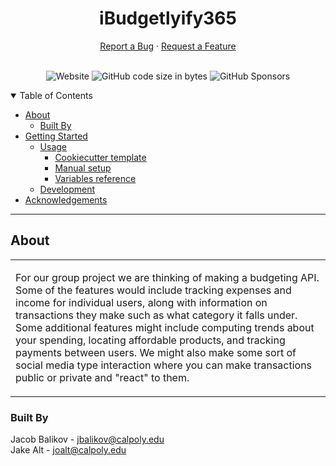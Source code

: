 <h1 align="center">
  iBudgetlyify365
</h1>

<div align="center">
  <a href="https://github.com/balikovja/iBudgetlyify365/issues/new?assignees=&labels=bug&template=01_BUG_REPORT.md&title=bug%3A+">Report a Bug</a>
  ·
  <a href="https://github.com/balikovja/iBudgetlyify365/issues/new?assignees=&labels=enhancement&template=02_FEATURE_REQUEST.md&title=feat%3A+">Request a Feature</a>
</div>

<div align="center">
<br />

![Website](https://img.shields.io/website?down_message=offline&up_message=online&url=https%3A%2F%2Fibudgetlyify365.vercel.app%2Fdocs)
![GitHub code size in bytes](https://img.shields.io/github/languages/code-size/balikovja/iBudgetlyify365?color=0ec0ac)
![GitHub Sponsors](https://img.shields.io/github/sponsors/balikovja?color=blueviolet)

</div>

<details open="open">
<summary>Table of Contents</summary>

- [About](#about)
  - [Built By](#built-by)
- [Getting Started](#getting-started)
  - [Usage](#usage)
    - [Cookiecutter template](#cookiecutter-template)
    - [Manual setup](#manual-setup)
    - [Variables reference](#variables-reference)
  - [Development](#dev)
- [Acknowledgements](#ack)

</details>

---

## About

<table>
<tr>
<td>

For our group project we are thinking of making a budgeting API. Some of the features would include tracking expenses and income for individual users, along with information on transactions they make such as what category it falls under. Some additional features might include computing trends about your spending, locating affordable products, and tracking payments between users. We might also make some sort of social media type interaction where you can make transactions public or private and "react" to them.
  
</td>
</tr>
</table>

### Built By

Jacob Balikov - jbalikov@calpoly.edu  
Jake Alt - joalt@calpoly.edu

